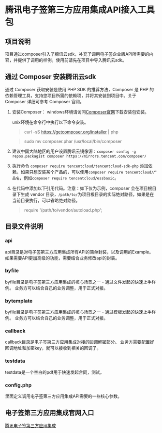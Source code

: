 # 腾讯电子签第三方应用集成API接入工具包

## 项目说明
项目通过composer引入了腾讯云sdk，补充了调用电子签企业版API所需要的内容，并提供了调用的样例。使用前请先在项目中导入腾讯云sdk。

## 通过 Composer 安装腾讯云sdk
通过 Composer 获取安装是使用 PHP SDK 的推荐方法，Composer 是 PHP 的依赖管理工具，支持您项目所需的依赖项，并将其安装到项目中。关于 Composer 详细可参考 Composer 官网。
1. 安装Composer：
   windows环境请访问[Composer官网](https://getcomposer.org/download/)下载安装包安装。

   unix环境在命令行中执行以下命令安装。
   > curl -sS https://getcomposer.org/installer | php

   > sudo mv composer.phar /usr/local/bin/composer
2. 建议中国大陆地区的用户设置腾讯云镜像源：`composer config -g repos.packagist composer https://mirrors.tencent.com/composer/`
3. 执行命令 `composer require tencentcloud/tencentcloud-sdk-php` 添加依赖。如果只想安装某个产品的，可以使用`composer require tencentcloud/产品名`，例如`composer require tencentcloud/essbasic`。
4. 在代码中添加以下引用代码。注意：如下仅为示例，composer 会在项目根目录下生成 vendor 目录，`/path/to/`为项目根目录的实际绝对路径，如果是在当前目录执行，可以省略绝对路径。

   > require '/path/to/vendor/autoload.php';

## 目录文件说明
### api
api目录是对电子签第三方应用集成所有API的简单封装，以及调用的Example。
如果需要API更加高级的功能，需要结合业务修改api的封装。

### byfile
byfile目录是电子签第三方应用集成的核心场景之一 - 通过文件发起的快速上手样例。
业务方可以结合自己的业务调整，用于正式对接。

### bytemplate
byfile目录是电子签第三方应用集成的核心场景之一 - 通过模板发起的快速上手样例。
业务方可以结合自己的业务调整，用于正式对接。

### callback
callback目录是电子签第三方应用集成对接的回调解密部分。
业务方需要配置好回调地址和加密key，就可以接收到相关的回调了。

### testdata
testdata是一个空白的pdf用于快速发起合同，测试。

### config.php
里面定义调用电子签第三方应用集成API需要的一些核心参数。

## 电子签第三方应用集成官网入口
[腾讯电子签第三方应用集成](https://cloud.tencent.com/document/api/1420/61534)